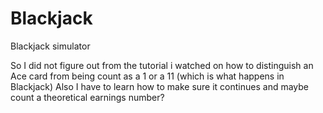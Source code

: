 # Blackjack
Blackjack simulator

So I did not figure out from the tutorial i watched on how to distinguish an Ace card from being count as a 1 or a 11 (which is what happens in Blackjack)
Also I have to learn how to make sure it continues and maybe count a theoretical earnings number?

